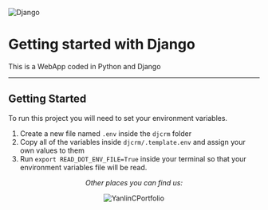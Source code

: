 ![Django](https://miro.medium.com/v2/resize:fit:1400/1*hxuh2QUsINTJ5Dh2cmy-lw.png)


# Getting started with Django

This is a WebApp coded in Python and Django

---

## Getting Started

To run this project you will need to set your environment variables.

1. Create a new file named `.env` inside the `djcrm` folder
2. Copy all of the variables inside `djcrm/.template.env` and assign your own values to them
3. Run `export READ_DOT_ENV_FILE=True` inside your terminal so that your environment variables file will be read.

<div align="center">

<i>Other places you can find us:</i><br>

<a ><img src="https://yanlinc.com/assets/logo-32867e6f.svg" alt="YanlinCPortfolio" target="_blank"></a>

</div>
